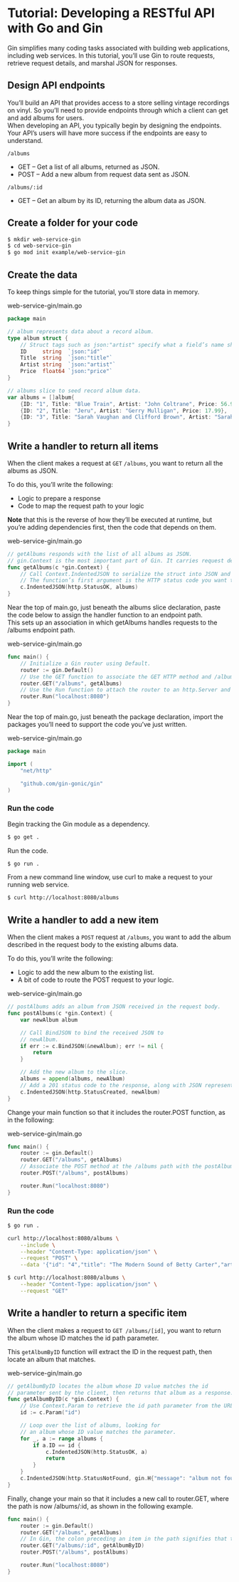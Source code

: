 # Tutorial: Developing a RESTful API with Go and Gin

Gin simplifies many coding tasks associated with building web applications, including web services. In this tutorial, you’ll use Gin to route requests, retrieve request details, and marshal JSON for responses.

## Design API endpoints

You’ll build an API that provides access to a store selling vintage recordings on vinyl. So you’ll need to provide endpoints through which a client can get and add albums for users.  
When developing an API, you typically begin by designing the endpoints. Your API’s users will have more success if the endpoints are easy to understand.

`/albums`
- GET – Get a list of all albums, returned as JSON.
- POST – Add a new album from request data sent as JSON.

`/albums/:id`
- GET – Get an album by its ID, returning the album data as JSON.

## Create a folder for your code

```sh
$ mkdir web-service-gin
$ cd web-service-gin
$ go mod init example/web-service-gin
```

## Create the data

To keep things simple for the tutorial, you’ll store data in memory.

web-service-gin/main.go
```go
package main

// album represents data about a record album.
type album struct {
    // Struct tags such as json:"artist" specify what a field’s name should be when the struct’s contents are serialized into JSON. Without them, the JSON would use the struct’s capitalized field names – a style not as common in JSON.
    ID     string  `json:"id"`
    Title  string  `json:"title"`
    Artist string  `json:"artist"`
    Price  float64 `json:"price"`
}

// albums slice to seed record album data.
var albums = []album{
    {ID: "1", Title: "Blue Train", Artist: "John Coltrane", Price: 56.99},
    {ID: "2", Title: "Jeru", Artist: "Gerry Mulligan", Price: 17.99},
    {ID: "3", Title: "Sarah Vaughan and Clifford Brown", Artist: "Sarah Vaughan", Price: 39.99},
}
```

## Write a handler to return all items

When the client makes a request at `GET` `/albums`, you want to return all the albums as JSON.

To do this, you’ll write the following:

- Logic to prepare a response
- Code to map the request path to your logic

__Note__ that this is the reverse of how they’ll be executed at runtime, but you’re adding dependencies first, then the code that depends on them.

web-service-gin/main.go
```go
// getAlbums responds with the list of all albums as JSON.
// gin.Context is the most important part of Gin. It carries request details, validates and serializes JSON, and more. 
func getAlbums(c *gin.Context) {
    // Call Context.IndentedJSON to serialize the struct into JSON and add it to the response.
    // The function’s first argument is the HTTP status code you want to send to the client. Here, you’re passing the StatusOK constant from the net/http package to indicate 200 OK.
    c.IndentedJSON(http.StatusOK, albums)
}
```
Near the top of main.go, just beneath the albums slice declaration, paste the code below to assign the handler function to an endpoint path.  
This sets up an association in which getAlbums handles requests to the /albums endpoint path.

web-service-gin/main.go
```go
func main() {
    // Initialize a Gin router using Default.
    router := gin.Default()
    // Use the GET function to associate the GET HTTP method and /albums path with a handler function.
    router.GET("/albums", getAlbums)
    // Use the Run function to attach the router to an http.Server and start the server.
    router.Run("localhost:8080")
}
```
Near the top of main.go, just beneath the package declaration, import the packages you’ll need to support the code you’ve just written.

web-service-gin/main.go
```go
package main

import (
    "net/http"

    "github.com/gin-gonic/gin"
)
```

### Run the code

Begin tracking the Gin module as a dependency.
```sh
$ go get .
```
Run the code.
```sh
$ go run .
```
From a new command line window, use curl to make a request to your running web service.
```sh
$ curl http://localhost:8080/albums
```

## Write a handler to add a new item

When the client makes a `POST` request at `/albums`, you want to add the album described in the request body to the existing albums data.

To do this, you’ll write the following:
- Logic to add the new album to the existing list.
- A bit of code to route the POST request to your logic.

web-service-gin/main.go
```go
// postAlbums adds an album from JSON received in the request body.
func postAlbums(c *gin.Context) {
    var newAlbum album

    // Call BindJSON to bind the received JSON to
    // newAlbum.
    if err := c.BindJSON(&newAlbum); err != nil {
        return
    }

    // Add the new album to the slice.
    albums = append(albums, newAlbum)
    // Add a 201 status code to the response, along with JSON representing the album you added.
    c.IndentedJSON(http.StatusCreated, newAlbum)
}
```
Change your main function so that it includes the router.POST function, as in the following:

web-service-gin/main.go
```go
func main() {
    router := gin.Default()
    router.GET("/albums", getAlbums)
    // Associate the POST method at the /albums path with the postAlbums function.
    router.POST("/albums", postAlbums)

    router.Run("localhost:8080")
}
```

### Run the code

```sh
$ go run .
```

```sh
curl http://localhost:8080/albums \
    --include \
    --header "Content-Type: application/json" \
    --request "POST" \
    --data '{"id": "4","title": "The Modern Sound of Betty Carter","artist": "Betty Carter","price": 49.99}'
```

```sh
$ curl http://localhost:8080/albums \
    --header "Content-Type: application/json" \
    --request "GET"
```

## Write a handler to return a specific item

When the client makes a request to `GET /albums/[id]`, you want to return the album whose ID matches the id path parameter.

This `getAlbumByID` function will extract the ID in the request path, then locate an album that matches.

web-service-gin/main.go
```go
// getAlbumByID locates the album whose ID value matches the id
// parameter sent by the client, then returns that album as a response.
func getAlbumByID(c *gin.Context) {
    // Use Context.Param to retrieve the id path parameter from the URL.
    id := c.Param("id")

    // Loop over the list of albums, looking for
    // an album whose ID value matches the parameter.
    for _, a := range albums {
        if a.ID == id {
            c.IndentedJSON(http.StatusOK, a)
            return
        }
    }
    c.IndentedJSON(http.StatusNotFound, gin.H{"message": "album not found"})
}
```
Finally, change your main so that it includes a new call to router.GET, where the path is now /albums/:id, as shown in the following example.
```go
func main() {
    router := gin.Default()
    router.GET("/albums", getAlbums)
    // In Gin, the colon preceding an item in the path signifies that the item is a path parameter.
    router.GET("/albums/:id", getAlbumByID)
    router.POST("/albums", postAlbums)

    router.Run("localhost:8080")
}
```